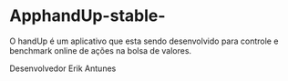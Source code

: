# ApphandUp-stable-

O handUp é um aplicativo que esta sendo desenvolvido para controle e benchmark online de ações na bolsa de valores.


Desenvolvedor
Erik Antunes
